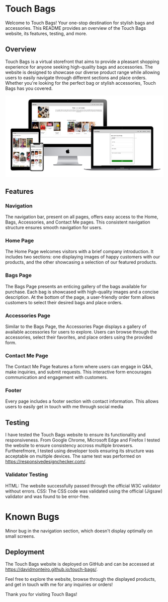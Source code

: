 # Touch Bags

Welcome to Touch Bags! Your one-stop destination for stylish bags and accessories. This README provides an overview of the Touch Bags website, its features, testing, and more.

## Overview
Touch Bags is a virtual storefront that aims to provide a pleasant shopping experience for anyone seeking high-quality bags and accessories. The website is designed to showcase our diverse product range while allowing users to easily navigate through different sections and place orders. Whether you're looking for the perfect bag or stylish accessories, Touch Bags has you covered.

![Screenshot of a touchbags website over multiple devices.](assets/images/touch_bags_mockup.jpg)

## Features

### Navigation
The navigation bar, present on all pages, offers easy access to the Home, Bags, Accessories, and Contact Me pages. This consistent navigation structure ensures smooth navigation for users.

### Home Page
The Home Page welcomes visitors with a brief company introduction. It includes two sections: one displaying images of happy customers with our products, and the other showcasing a selection of our featured products.

### Bags Page
The Bags Page presents an enticing gallery of the bags available for purchase. Each bag is showcased with high-quality images and a concise description. At the bottom of the page, a user-friendly order form allows customers to select their desired bags and place orders.

### Accessories Page
Similar to the Bags Page, the Accessories Page displays a gallery of available accessories for users to explore. Users can browse through the accessories, select their favorites, and place orders using the provided form.

### Contact Me Page
The Contact Me Page features a form where users can engage in Q&A, make inquiries, and submit requests. This interactive form encourages communication and engagement with customers.

### Footer
Every page includes a footer section with contact information. This allows users to easily get in touch with me through social media

## Testing
I have tested the Touch Bags website to ensure its functionality and responsiveness.
From Google Chrome, Microsoft Edge and Firefox I tested the website to ensure consistency accross multiple browsers. Furtherefmore, I tested using developer tools ensuring its structure was acceptable on multiple devices. The same test was performed on https://responsivedesignchecker.com/. 

### Validator Testing
HTML: The website successfully passed through the official W3C validator without errors.
CSS: The CSS code was validated using the official (Jigsaw) validator and was found to be error-free.

# Known Bugs
Minor bug in the navigation section, which doesn't display optimally on small screens. 


## Deployment
The Touch Bags website is deployed on GitHub and can be accessed at https://davidmonteiro.github.io/touch-bags/.


Feel free to explore the website, browse through the displayed products, and get in touch with me for any inquiries or orders!

Thank you for visiting Touch Bags!
